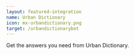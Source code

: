 ```yaml
---
layout: featured-integration
name: Urban Dictionary
icon: mx-urbandictionary.png
target: /urbandictionarybot
---
```


Get the answers you need from Urban Dictionary.
